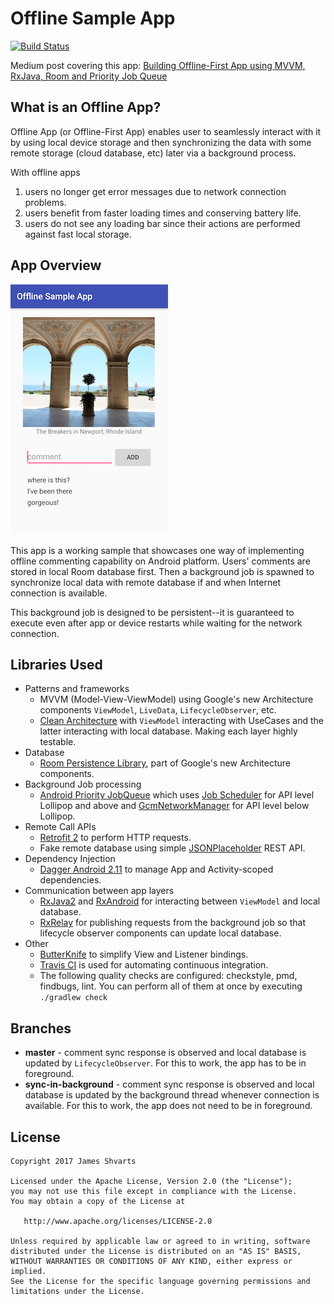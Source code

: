 # Offline Sample App 

[![Build Status](https://travis-ci.org/jshvarts/OfflineSampleApp.svg?branch=master)](https://travis-ci.org/jshvarts/OfflineSampleApp)

Medium post covering this app: [Building Offline-First App using MVVM, RxJava, Room and Priority Job Queue](https://proandroiddev.com/offline-apps-its-easier-than-you-think-9ff97701a73f) 

## What is an Offline App?

Offline App (or Offline-First App) enables user to seamlessly interact with it by using local device storage and then synchronizing the data with some remote storage (cloud database, etc) later via a background process.

With offline apps
1) users no longer get error messages due to network connection problems.
2) users benefit from faster loading times and conserving battery life.
3) users do not see any loading bar since their actions are performed against fast local storage.

## App Overview

![Comments Screen](images/comments.png?raw=true)

This app is a working sample that showcases one way of implementing offline commenting capability on Android platform. Users' comments are stored in local Room database first. Then a background job is spawned to synchronize local data with remote database if and when Internet connection is available. 

This background job is designed to be persistent--it is guaranteed to execute even after app or device restarts while waiting for the network connection.

## Libraries Used

* Patterns and frameworks
	* MVVM (Model-View-ViewModel) using Google's new Architecture components `ViewModel`, `LiveData`, `LifecycleObserver`, etc.
	* [Clean Architecture](https://8thlight.com/blog/uncle-bob/2012/08/13/the-clean-architecture.html) with `ViewModel` interacting with UseCases and the latter interacting with local database. Making each layer highly testable.
* Database
	* [Room Persistence Library](https://developer.android.com/topic/libraries/architecture/room.html), part of Google's new Architecture components.
* Background Job processing
	* [Android Priority JobQueue](https://github.com/yigit/android-priority-jobqueue) which uses [Job Scheduler](https://developer.android.com/reference/android/app/job/JobScheduler.html) for API level Lollipop and above and [GcmNetworkManager](https://developers.google.com/android/reference/com/google/android/gms/gcm/GcmNetworkManager) for API level below Lollipop.
* Remote Call APIs
	* [Retrofit 2](http://square.github.io/retrofit/) to perform HTTP requests.
	* Fake remote database using simple [JSONPlaceholder](https://jsonplaceholder.typicode.com) REST API.
* Dependency Injection
    * [Dagger Android 2.11](https://github.com/google/dagger/releases/tag/dagger-2.11) to manage App and Activity-scoped dependencies.
* Communication between app layers
    * [RxJava2](https://github.com/ReactiveX/RxJava) and [RxAndroid](https://github.com/ReactiveX/RxAndroid) for interacting between `ViewModel` and local database. 
    * [RxRelay](https://github.com/JakeWharton/RxRelay) for publishing requests from the background job so that lifecycle observer components can update local database. 
* Other
    * [ButterKnife](http://jakewharton.github.io/butterknife/) to simplify View and Listener bindings.
    * [Travis CI](https://travis-ci.org/) is used for automating continuous integration.
    * The following quality checks are configured: checkstyle, pmd, findbugs, lint. You can perform all of them at once by executing `./gradlew check`

## Branches
* **master** - comment sync response is observed and local database is updated by `LifecycleObserver`. For this to work, the app has to be in foreground.
* **sync-in-background** - comment sync response is observed and local database is updated by the background thread whenever connection is available. For this to work, the app does not need to be in foreground.

## License

    Copyright 2017 James Shvarts

    Licensed under the Apache License, Version 2.0 (the "License");
    you may not use this file except in compliance with the License.
    You may obtain a copy of the License at

       http://www.apache.org/licenses/LICENSE-2.0

    Unless required by applicable law or agreed to in writing, software
    distributed under the License is distributed on an "AS IS" BASIS,
    WITHOUT WARRANTIES OR CONDITIONS OF ANY KIND, either express or implied.
    See the License for the specific language governing permissions and
    limitations under the License.

